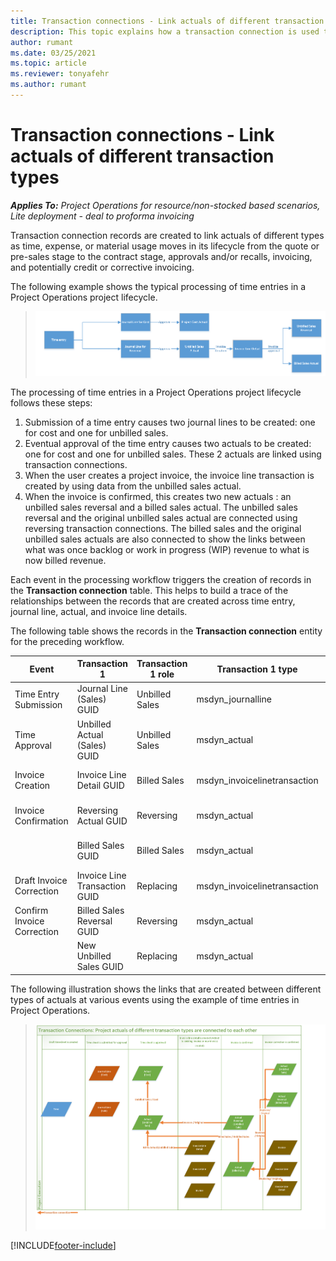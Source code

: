 ```yaml
---
title: Transaction connections - Link actuals of different transaction types
description: This topic explains how a transaction connection is used to link actuals of different types to help track profitability, billing backlog, and billed versus unbilled revenue calculations.
author: rumant
ms.date: 03/25/2021
ms.topic: article
ms.reviewer: tonyafehr 
ms.author: rumant
---
```


# Transaction connections - Link actuals of different transaction types

_**Applies To:** Project Operations for resource/non-stocked based scenarios, Lite deployment - deal to proforma invoicing_

Transaction connection records are created to link actuals of different types as time, expense, or material usage moves in its lifecycle from the quote or pre-sales stage to the contract stage, approvals and/or recalls, invoicing, and potentially credit or corrective invoicing.

The following example shows the typical processing of time entries in a Project Operations project lifecycle.

> ![Processing time entries in Project Operations.](media/basic-guide-17.png)

The processing of time entries in a Project Operations project lifecycle follows these steps: 

1. Submission of a time entry causes two journal lines to be created: one for cost and one for unbilled sales. 
2. Eventual approval of the time entry causes two actuals to be created: one for cost and one for unbilled sales. These 2 actuals are linked using transaction connections.
3. When the user creates a project invoice, the invoice line transaction is created by using data from the unbilled sales actual.
4. When the invoice is confirmed, this creates two new actuals : an unbilled sales reversal and a billed sales actual. The unbilled sales reversal and the original unbilled sales actual are connected using reversing transaction connections. The billed sales and the original unbilled sales actuals are also connected to show the links between what was once backlog or work in progress (WIP) revenue to what is now billed revenue.   

Each event in the processing workflow triggers the creation of records in the **Transaction connection** table. This helps to build a trace of the relationships between the records that are created across time entry, journal line, actual, and invoice line details.

The following table shows the records in the **Transaction connection** entity for the preceding workflow.

|Event                   |Transaction 1                 |Transaction 1 role |Transaction 1 type       |Transaction 2          |Transaction 2 role |Transaction 2 type |
|------------------------|------------------------------|---------------|-----------------------------|-----------------------------|-------------------|-------------------|
|Time Entry Submission   |Journal Line (Sales) GUID     |Unbilled Sales |msdyn_journalline            |Journal Line (cost) GUID     |Cost            |msdyn_journalline  |
|Time Approval           |Unbilled Actual (Sales) GUID  |Unbilled Sales |msdyn_actual                 |Cost Actual(cost) GUID       |Cost            |msdyn_actual       |
|Invoice Creation        |Invoice Line Detail GUID      |Billed Sales   |msdyn_invoicelinetransaction |Unbilled Sales Actual GUID   |Unbilled Sales  |msdyn_actual       |
|Invoice Confirmation    |Reversing Actual GUID         |Reversing      |msdyn_actual                 |Original unbilled sales GUID |Original        |msdyn_actual       |
|                        |Billed Sales GUID             |Billed Sales   |msdyn_actual                 |Unbilled Sales Actual GUID   |Unbilled Sales  |msdyn_actual       |
|Draft Invoice Correction |Invoice Line Transaction GUID|Replacing      |msdyn_invoicelinetransaction |Billed Sales GUID            |Original        |msdyn_actual       |
|Confirm Invoice Correction|Billed Sales Reversal GUID  |Reversing      |msdyn_actual                 |Billed Sales GUID            |Original        |msdyn_actual       |
|                        |New Unbilled Sales GUID |Replacing            |msdyn_actual                 |Billed Sales GUID            |Original        |msdyn_actual       |


The following illustration shows the links that are created between different types of actuals at various events using the example of time entries in Project Operations.

> ![How actuals of different types are linked to each other in Project Operations.](media/TransactionConnections.png)

[!INCLUDE[footer-include](../includes/footer-banner.md)]

